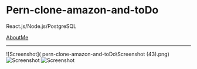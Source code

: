 # Pern-clone-amazon-and-toDo
React.js/Node.js/PostgreSQL

[AboutMe](https://github.com/rex28/About-Me)

---------------------------------------------------

![Screenshot](
pern-clone-amazon-and-toDo\Screenshot (43).png)
![Screenshot](NumberGuesser2.png)
![Screenshot](NumberGuesser3.png)
